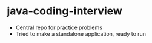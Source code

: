# java-coding-interview
  - Central repo for practice problems
  - Tried to make a standalone application, ready to run

